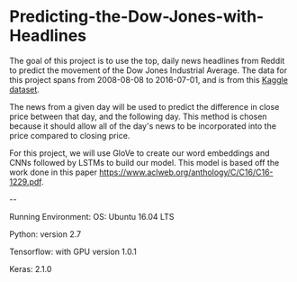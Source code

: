 # Predicting-the-Dow-Jones-with-Headlines

The goal of this project is to use the top, daily news headlines from Reddit to predict the movement of the Dow Jones Industrial Average. The data for this project spans from 2008-08-08 to 2016-07-01, and is from this [Kaggle dataset](https://www.kaggle.com/aaron7sun/stocknews). 

The news from a given day will be used to predict the difference in close price between that day, and the following day. This method is chosen because it should allow all of the day's news to be incorporated into the price compared to closing price.

For this project, we will use GloVe to create our word embeddings and CNNs followed by LSTMs to build our model. This model is based off the work done in this paper https://www.aclweb.org/anthology/C/C16/C16-1229.pdf.

--

Running Environment:
OS: Ubuntu 16.04 LTS

Python: version 2.7

Tensorflow: with GPU version 1.0.1

Keras: 2.1.0

